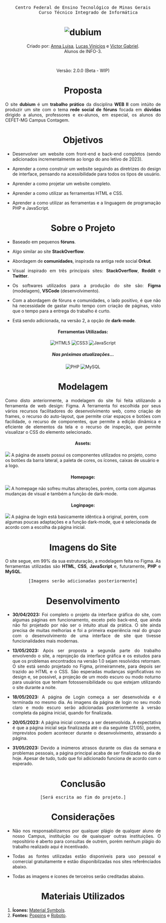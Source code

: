 <div align="center">
    <pre>Centro Federal de Ensino Tecnológico de Minas Gerais
    Curso Técnico Integrado de Informática</pre>
    <h1>
        <img src="https://raw.githubusercontent.com/gist/victorZoro/fa91763f16881c3ef52c25336f971c4c/raw/29279916450816404c103617d1f0e33a94588422/dubiumlogo.svg" alt="dubium"/>
    </h1>
    <p>Criado por:
        <a href="https://github.com/Anna21112">Anna Luisa</a><span>, </span>
        <a href="https://github.com/Lusca1236">Lucas Vinicios</a><span> e </span>
        <a href="https://github.com/victorZoro">Victor Gabriel</a>.
        <br>
        Alunos de INFO-3.
    </p>
    <br>
    <p>Versão: 2.0.0 (Beta - WIP)</p>
    <h1></h1>
</div>

<h1 align="center">Proposta</h1>

<span align="justify">

O site **dubium** é um **trabalho prático** da disciplina **WEB II** com intúito de produzir um site com o tema **rede social de fóruns** focada em **dúvidas** dirigido a alunos, professores e ex-alunos, em especial, os alunos do CEFET-MG Campus Contagem.

</span>


<h1 align="center">Objetivos</h1>

<span align="justify">

- Desenvolver um website com front-end e back-end completos (sendo adicionados incrementalmente ao longo do ano letivo de 2023).

- Aprender a como construir um website seguindo as diretrizes do design de interface, pensando na acessibilidade para todos os tipos de usuário.

- Aprender a como projetar um website completo.

- Aprender a como utilizar as ferramentas HTML e CSS.

- Aprender a como utilizar as ferramentas e a linguagem de programação PHP e JavaScript.

</span>

<h1 align="center">Sobre o Projeto</h1>

<span align="justify">

- Baseado em pequenos **fóruns**.
  
- Algo similar ao site **StackOverflow**.
  
- Abordagem de **comunidades**, inspirada na antiga rede social **Orkut**.
  
- Visual inspirado em três principais sites: **StackOverflow**, **Reddit** e **Twitter**.
  
- Os softwares utilizados para a produção do site são: **Figma** (modelagem), **VSCode** (desenvolvimento).
  
- Com a abordagem de fóruns e comunidades, o lado positivo, é que não há necessidade de gastar muito tempo com criação de páginas, visto que o tempo para a entrega do trabalho é curto.

- Está sendo adicionada, na versão 2, a opção de **dark-mode**.

<h4 align="center">Ferramentas Utilizadas:</h4>

<span align="center">

  ![HTML5](https://img.shields.io/badge/html5-%23E34F26.svg?style=for-the-badge&logo=html5&logoColor=white)
  ![CSS3](https://img.shields.io/badge/css3-%231572B6.svg?style=for-the-badge&logo=css3&logoColor=white)
  ![JavaScript](https://img.shields.io/badge/javascript-%23323330.svg?style=for-the-badge&logo=javascript&logoColor=%23F7DF1E)

</span>

<h5 align="center">Nas próximas atualizações...</h5>

<span align="center">

![PHP](https://img.shields.io/badge/php-%23777BB4.svg?style=for-the-badge&logo=php&logoColor=white)
![MySQL](https://img.shields.io/badge/mysql-%2300f.svg?style=for-the-badge&logo=mysql&logoColor=white)

</span>

</span>

<h1 align="center">Modelagem</h1>

<span align="justify">

Como disto anteriormente, a modelagem do site foi feita utilizando a ferramenta de web design: Figma. A ferramenta foi escolhida por seus vários recursos facilitadores do desenvolvimento web, como criação de frames, o recurso do auto-layout, que permite criar espaços e botões com facilidade, o recurso de componentes, que permite a edição dinâmica e eficiente de elementos da tela e o recurso de inspeção, que permite visualizar o CSS do elemento selecionado.


<h4 align="center">Assets:</h4>
<img src="https://raw.githubusercontent.com/gist/victorZoro/73dc0e14324882ba9b6b88595c3b3103/raw/d9a92c24413b89aad96048a68ee433fa77833f80/dubiumassets.svg" />
A página de assets possui os componentes utilizados no projeto, como os botões da barra lateral, a paleta de cores, os ícones, caixas de usuário e a logo.

<h4 align="center">Homepage:</h4>
<img src="https://raw.githubusercontent.com/gist/victorZoro/c124143cafee87f75c199ac0f92f835a/raw/004c890990ae1605647a859068920a263e567c2d/dubium_homepages.svg" />
A homepage não sofreu muitas alterações, porém, conta com algumas mudanças de visual e também a função de dark-mode.

<h4 align="center">Loginpage:</h4>
<img src="https://raw.githubusercontent.com/gist/victorZoro/901f47896fc04e8c8236e78dff0c3467/raw/a33146b0597658f966f065040fad324df52a1496/dubium_loginpage.svg" />
A página de login está basicamente idêntica à original, porém, com algumas poucas adaptações e a função dark-mode, que é selecionada de acordo com a escolha da página inicial.

</span>

<h1 align="center">Imagens do Site</h1>

<span align="justify">

O site segue, em 99% da sua estruturação, a modelagem feita no Figma. As ferramentas utilizadas são **HTML**, **CSS**, **JavaScript** e, futuramente, **PHP** e **MySQL**.

<pre  align="center">[Imagens serão adicionadas posteriormente]</pre>

</span>

<h1 align="center">Desenvolvimento</h1>

<span align="justify">

- **30/04/2023:** Foi completo o projeto da interface gráfica do site, com algumas páginas em funcionamento, exceto pelo back-end, que ainda não foi projetado por não ser o intuito atual da prática. O site ainda precisa de muitas melhorias e foi a primeira experiência real do grupo com o desenvolvimento de uma interface de site que tivesse funcionalidades mais modernas.

- **13/05/2023:** Após ser proposta a segunda parte do trabalho envolvendo o site, a reprojeção da interface gráfica e os estudos para que os problemas encontrados na versão 1.0 sejam resolvidos retornam. O site está sendo projetado no Figma, primeiramnete, para depois ser trazido ao HTML e o CSS. São esperadas mudanças significativas no design e, se possível, a projeção de um modo escuro ou modo noturno para usuários que tenham fotossensibilidade ou que estejam utilizando o site durante a noite.

- **18/05/2023:** A página de Login começa a ser desenvolvida e é terminada no mesmo dia. As imagens da página de login no seu modo claro e modo escuro serão adicionadas posteriormente à versão completa da página inicial, quando for finalizada.

- **20/05/2023:** A página inicial começa a ser desenvolvida. A expectativa é que a página inicial seja finalizazda até o dia seguinte (21/05), porém, imprevistos podem acontecer durante o desenvolvimento, atrasando a página.

- **31/05/2023:** Devido a inúmeros atrasos durante os dias da semana e problemas pessoais, a página principal acaba de ser finalizada no dia de hoje. Apesar de tudo, tudo que foi adicionado funciona de acordo com o esperado.

</span>

<h1 align="center">Conclusão</h1>

<span align="justify">

<pre  align="center">[Será escrita ao fim do projeto.]</pre>

</span>

</span>

<h1 align="center">Considerações</h1>

<span align="justify">

- Não nos responsabilizamos por qualquer plágio de qualquer aluno de nosso Campus, instituição ou de quaisquer outras instituições. O repositório é aberto para consultas de outrém, porém nenhum plágio do trabalho realizado aqui é incentivado.
  
- Todas as fontes utilizadas estão disponíveis para uso pessoal e comercial gratuitamente e estão disponibilzadas nos sites referênciados abaixo.
  
- Todas as imagens e ícones de terceiros serão creditadas abaixo.

</span>

<h1 align="center">Materiais Utilizados</h1>

<span align="justify">

1. **Ícones:** <a href="https://fonts.google.com/icons">Material Symbols</a>. 
2. **Fontes:** <a href="https://fonts.google.com/specimen/Poppins?query=Poppins&preview.text=Poppins&preview.text_type=custom">Poppins</a> e <a href="https://fonts.google.com/specimen/Roboto?query=roboto&preview.text=Poppins&preview.text_type=custom">Roboto</a>.

</span>


